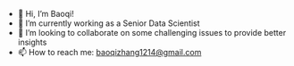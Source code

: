 - 👋 Hi, I’m Baoqi!
- 🌱 I’m currently working as a Senior Data Scientist
- 💞️ I’m looking to collaborate on some challenging issues to provide better insights
- 📫 How to reach me: baoqizhang1214@gmail.com

<!---
zhangbaoqi269/zhangbaoqi269 is a ✨ special ✨ repository because its `README.md` (this file) appears on your GitHub profile.
You can click the Preview link to take a look at your changes.
--->
